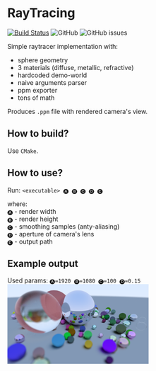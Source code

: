 # RayTracing

[![Build Status](https://dev.azure.com/bloodstoneteam/BloodstoneEngine/_apis/build/status/Ursanon.RayTracing?branchName=master)](https://dev.azure.com/bloodstoneteam/BloodstoneEngine/_build/latest?definitionId=1&branchName=master)
![GitHub](https://img.shields.io/github/license/Ursanon/RayTracing)
![GitHub issues](https://img.shields.io/github/issues/Ursanon/RayTracing)

Simple raytracer implementation with:

* sphere geometry
* 3 materials (diffuse, metallic, refractive)
* hardcoded demo-world
* naive arguments parser
* ppm exporter
* tons of math

Produces `.ppm` file with rendered camera's view.

## How to build?

Use `CMake`.

## How to use?

Run: `<executable> 🅐 🅑 🅒 🅓 🅔`  

where:  
`🅐` - render width  
`🅑` - render height  
`🅒` - smoothing samples (anty-aliasing)  
`🅓` - aperture of camera's lens  
`🅔` - output path  

## Example output

Used params: `🅐=1920 🅑=1080 🅒=100 🅓=0.15`    
<img src="https://github.com/Ursanon/RayTracing/blob/master/resources/example_0.png" width="320">
